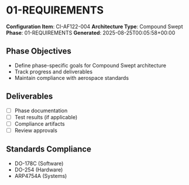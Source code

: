# 01-REQUIREMENTS

**Configuration Item**: CI-AF122-004
**Architecture Type**: Compound Swept
**Phase**: 01-REQUIREMENTS
**Generated**: 2025-08-25T00:05:58+00:00

## Phase Objectives
- Define phase-specific goals for Compound Swept architecture
- Track progress and deliverables
- Maintain compliance with aerospace standards

## Deliverables
- [ ] Phase documentation
- [ ] Test results (if applicable)
- [ ] Compliance artifacts
- [ ] Review approvals

## Standards Compliance
- DO-178C (Software)
- DO-254 (Hardware)
- ARP4754A (Systems)
